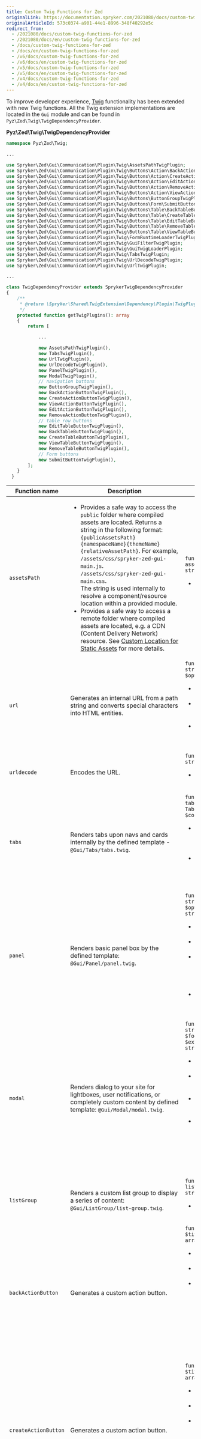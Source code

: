 ```yaml
---
title: Custom Twig Functions for Zed
originalLink: https://documentation.spryker.com/2021080/docs/custom-twig-functions-for-zed
originalArticleId: 573c0374-a901-44e1-8996-348f40292e5c
redirect_from:
  - /2021080/docs/custom-twig-functions-for-zed
  - /2021080/docs/en/custom-twig-functions-for-zed
  - /docs/custom-twig-functions-for-zed
  - /docs/en/custom-twig-functions-for-zed
  - /v6/docs/custom-twig-functions-for-zed
  - /v6/docs/en/custom-twig-functions-for-zed
  - /v5/docs/custom-twig-functions-for-zed
  - /v5/docs/en/custom-twig-functions-for-zed
  - /v4/docs/custom-twig-functions-for-zed
  - /v4/docs/en/custom-twig-functions-for-zed
---
```


To improve developer experience, [Twig](https://twig.symfony.com/) functionality has been extended with new Twig functions. All the Twig extension implementations are located in the `Gui` module and can be found in `Pyz\Zed\Twig\TwigDependencyProvider`.

**Pyz\Zed\Twig\TwigDependencyProvider**

```php
namespace Pyz\Zed\Twig;

...

use Spryker\Zed\Gui\Communication\Plugin\Twig\AssetsPathTwigPlugin;
use Spryker\Zed\Gui\Communication\Plugin\Twig\Buttons\Action\BackActionButtonTwigPlugin;
use Spryker\Zed\Gui\Communication\Plugin\Twig\Buttons\Action\CreateActionButtonTwigPlugin;
use Spryker\Zed\Gui\Communication\Plugin\Twig\Buttons\Action\EditActionButtonTwigPlugin;
use Spryker\Zed\Gui\Communication\Plugin\Twig\Buttons\Action\RemoveActionButtonTwigPlugin;
use Spryker\Zed\Gui\Communication\Plugin\Twig\Buttons\Action\ViewActionButtonTwigPlugin;
use Spryker\Zed\Gui\Communication\Plugin\Twig\Buttons\ButtonGroupTwigPlugin;
use Spryker\Zed\Gui\Communication\Plugin\Twig\Buttons\Form\SubmitButtonTwigPlugin;
use Spryker\Zed\Gui\Communication\Plugin\Twig\Buttons\Table\BackTableButtonTwigPlugin;
use Spryker\Zed\Gui\Communication\Plugin\Twig\Buttons\Table\CreateTableButtonTwigPlugin;
use Spryker\Zed\Gui\Communication\Plugin\Twig\Buttons\Table\EditTableButtonTwigPlugin;
use Spryker\Zed\Gui\Communication\Plugin\Twig\Buttons\Table\RemoveTableButtonTwigPlugin;
use Spryker\Zed\Gui\Communication\Plugin\Twig\Buttons\Table\ViewTableButtonTwigPlugin;
use Spryker\Zed\Gui\Communication\Plugin\Twig\FormRuntimeLoaderTwigPlugin;
use Spryker\Zed\Gui\Communication\Plugin\Twig\GuiFilterTwigPlugin;
use Spryker\Zed\Gui\Communication\Plugin\Twig\GuiTwigLoaderPlugin;
use Spryker\Zed\Gui\Communication\Plugin\Twig\TabsTwigPlugin;
use Spryker\Zed\Gui\Communication\Plugin\Twig\UrlDecodeTwigPlugin;
use Spryker\Zed\Gui\Communication\Plugin\Twig\UrlTwigPlugin;

...

class TwigDependencyProvider extends SprykerTwigDependencyProvider
{
    /**
     * @return \Spryker\Shared\TwigExtension\Dependency\Plugin\TwigPluginInterface[]
     */
    protected function getTwigPlugins(): array
    {
        return [

            ...

            new AssetsPathTwigPlugin(),
            new TabsTwigPlugin(),
            new UrlTwigPlugin(),
            new UrlDecodeTwigPlugin(),
            new PanelTwigPlugin(),
            new ModalTwigPlugin(),
            // navigation buttons
            new ButtonGroupTwigPlugin(),
            new BackActionButtonTwigPlugin(),
            new CreateActionButtonTwigPlugin(),
            new ViewActionButtonTwigPlugin(),
            new EditActionButtonTwigPlugin(),
            new RemoveActionButtonTwigPlugin(),
            // table row buttons
            new EditTableButtonTwigPlugin(),
            new BackTableButtonTwigPlugin(),
            new CreateTableButtonTwigPlugin(),
            new ViewTableButtonTwigPlugin(),
            new RemoveTableButtonTwigPlugin(),
            // Form buttons
            new SubmitButtonTwigPlugin(),
        ];
    }
  }
```

| Function name | Description | Method signature | Usage example |
| --- | --- | --- | --- |
| `assetsPath` | <ul><li>Provides a safe way to access the `public` folder where compiled assets are located. Returns a string in the following format: </br>`{publicAssetsPath}{namespaceName}{themeName}{relativeAssetPath}`. For example, `/assets/css/spryker-zed-gui-main.js`.</br>`/assets/css/spryker-zed-gui-main.css`.</br>The string is used internally to resolve a component/resource location within a provided module.</li><li>Provides a safe way to access a remote folder where compiled assets are located, e.g. a CDN (Content Delivery Network) resource. See [Custom Location for Static Assets](/docs/scos/dev/technical-enhancements/custom-location-for-static-assets.html) for more details.</li></ul> | `function assetsPath($relativePath: string): string`<ul><li>`$relativePath` - relative asset path (*required*).</li></ul> | `{% raw %}{{{% endraw %} assetsPath('js/spryker-zed-gui-main.js') {% raw %}}}{% endraw %}`</br>`{% raw %}{{{% endraw %} assetsPath('css/spryker-zed-gui-main.css') {% raw %}}}{% endraw %}` |
| `url` | Generates an internal URL from a path string and converts special characters into HTML entities. | `function url($url: string, $query: array, $options: array): string`<ul><li>`$url` - relative URL (*required*).</li><li>`$query` - query string (*optional*). The default value is `[]`.</li><li>`$options` - additional options (*optinal*). The default value is `[]`.</li></ul> | `{% raw %}{{{% endraw %} url('{url}', {'id': id}) {% raw %}}}{% endraw %}` |
| `urldecode` | Encodes the URL. | `function urldecode($url: string): string`<ul><li>`$url`- URL string to be decoded (*required*).</li></ul> | `{% raw %}{{{% endraw %} urldecode('{url}') {% raw %}}}{% endraw %}` |
| `tabs` | Renders tabs upon navs and cards internally by the defined template - `@Gui/Tabs/tabs.twig`. | `function tabs($tabsViewTransfer: TabsViewTransfer, $context: array): string`<ul><li>`$tabsViewTransfer` - data transfer object that contains the tabs to be rendered (*required*).</li><li>`$context` - array of parameters to pass to the template (*optional*). The default value is `[]`.</li></ul> | `{% raw %}{{{% endraw %} tabs(contentTabs, {'contentForm' : contentForm}) {% raw %}}}{% endraw %}` |
| `panel` | Renders basic panel box by the defined template: `@Gui/Panel/panel.twig`. | `function panel($title: string, $content: string, $options: array, $footer string): string`<ul><li>`$title` - panel title (*required*).</li><li>`$content` - panel content (*required*).</li><li>`$options` - panel additional options (*optional*), e.g `noWrap`.  The default value is `null`.</li><li>`$footer` - panel footer (*optional*). The default value is `null`.</li></ul> | `{% raw %}{{{% endraw %} panel('key.to.translate'|trans, block('block'), {'noWrap': true}) {% raw %}}}{% endraw %}` |
| `modal` | Renders dialog to your site for lightboxes, user notifications, or completely custom content by defined template: `@Gui/Modal/modal.twig`. | `function modal($title: string, $content: string, $footer: string, $extraData: string): string`<ul><li>`$title` - modal window title (*required*).</li><li>`$content` - modal window content (*required*).</li><li>`$footerModal` window footer (*optional*). The default value is `null`.</li><li>`$extraData` - sets additional options:<ul><li>`class`</li><li>`id`</li><li>`noWrap`</li><li>`collapsable`</li><li>`collapsed`</li></ul></li></ul> | `{% raw %}{{{% endraw %} modal('key.to.translate|trans', 'content'){% raw %}}}{% endraw %}` |
| `listGroup` | Renders a custom list group to display a series of content: `@Gui/ListGroup/list-group.twig`. | `function listGroup($items: array): string`<ul><li>`$items` - array of items to render (*required*).</li></ul> | `{% raw %}{{{% endraw %} listGroup(items) {% raw %}}}{% endraw %}` |
| `backActionButton` | Generates a custom action button. | `function ($url: string, $title: string, $options: array): string`<ul><li>`$url` - relative URL (*required*).</li><li>`$title` - name (*required*).</li><li>`$options` - sets additional options (*optional*). The default value is `[]`. The options are:<ul><li>`id`</li><li>`class`</li><li>`default_css_classes`</li><li>`button_class`</li><li>`icon`</li></ul></li></ul> | `{% raw %}{{{% endraw %} backActionButton('/user', 'key.to.translate' | trans) {% raw %}}}{% endraw %}` |
| `createActionButton` | Generates a custom action button. | `function ($url: string, $title: string, $options: array): string`<ul><li>`$url` - relative URL (*required*).</li><li>`$title` - name (*required*).</li><li>`$options` - sets additional options (*optional*). The default value is `[]`. The options are:<ul><li>`id`</li><li>`class`</li><li>`default_css_classes`</li><li>`button_class`</li><li>`icon`</li></ul></li></ul> | `{% raw %}{{{% endraw %} createActionButton('/user/create', 'key.to.translate' | trans) {% raw %}}}{% endraw %}` |
| `editActionButton` | Generates a custom action button. | `function ($url: string, $title: string, $options: array): string`<ul><li>`$url` - relative URL (*required*).</li><li>`$title` - name (*required*).</li><li>`$options` - sets additional options (*optional*). The default value is `[]`. The options are:<ul><li>`id`</li><li>`class`</li><li>`default_css_classes`</li><li>`button_class`</li><li>`icon`</li></ul></li></ul> | `{% raw %}{{{% endraw %} editActionButton(url('/user/edit', {'id-user': idUser}), 'key.to.translate' | trans) {% raw %}}}{% endraw %}` |
| `removeActionButton` | Generates a custom action button. | `function ($url: string, $title: string, $options: array): string`<ul><li>`$url` - relative URL (*required*).</li><li>`$title` - name (*required*).</li><li>`$options` - sets additional options (*optional*). The default value is `[]`. The options are:<ul><li>`id`</li><li>`class`</li><li>`default_css_classes`</li><li>`button_class`</li><li>`icon`</li></ul></li></ul> | `{% raw %}{{{% endraw %} removeActionButton(url('/user/delete', {'id-user': userId}), 'key.to.translate' | trans) {% raw %}}}{% endraw %}` |
| `viewActionButton` | Generates a custom action button. | `function ($url: string, $title: string, $options: array): string`<ul><li>`$url` - relative URL (*required*).</li><li>`$title` - name (*required*).</li><li>`$options` - sets additional options (*optional*). The default value is `[]`. The options are:<ul><li>`id`</li><li>`class`</li><li>`default_css_classes`</li><li>`button_class`</li><li>`icon`<li></li></ul> | `{% raw %}{{{% endraw %} viewActionButton('/user/view', 'key.to.translate' | trans) {% raw %}}}{% endraw %}` |
| `submit_button` | Renders a custom submit button by the defined template: `@Gui/Form/button/submit_button.twig`. | `function ($value: string, $attr: array): string`<ul><li>`$value` - defines the initial button value (*required*).</li><li>`$attr` - defines button attributes (*optional*). The default value is `[]`.</li></ul> | `{% raw %}{{{% endraw %} submit_button('key.to.transfer|trans', {}) {% raw %}}}{% endraw %}` |
| `groupActionButtons` | Generates a group of action buttons. | `function ($buttons: array, $title: string, $options: array): string` | `{% raw %}{%{% endraw %} set linksData = {`</br>`{'url' : '/gui/create', 'title' : 'key.to.trans | trans'},`</br>`{'url' : '/gui/edit', 'title' : 'key.to.trans | trans'}`</br>`} {% raw %}%}{% endraw %}`</br>`{% raw %}{{{% endraw %} groupActionButtons(linksData,'key.to.translate' | trans){% raw %}}}{% endraw %}` |
